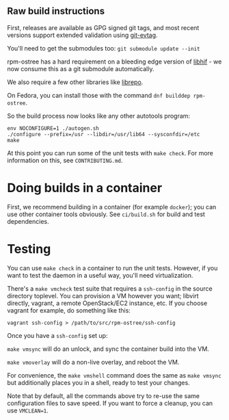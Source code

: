 Raw build instructions
----------------------

First, releases are available as GPG signed git tags, and most recent
versions support extended validation using
[git-evtag](https://github.com/cgwalters/git-evtag).

You'll need to get the submodules too: `git submodule update --init`

rpm-ostree has a hard requirement on a bleeding edge version of
[libhif](https://github.com/rpm-software-management/libhif/) - we now
consume this as a git submodule automatically.

We also require a few other libraries like
[librepo](https://github.com/rpm-software-management/librepo).

On Fedora, you can install those with the command `dnf builddep rpm-ostree`.

So the build process now looks like any other autotools program:

```
env NOCONFIGURE=1 ./autogen.sh
./configure --prefix=/usr --libdir=/usr/lib64 --sysconfdir=/etc
make
```

At this point you can run some of the unit tests with `make check`.
For more information on this, see `CONTRIBUTING.md`.

Doing builds in a container
===================================

First, we recommend building in a container (for example `docker`); you can use
other container tools obviously.  See `ci/build.sh` for build and test
dependencies.

Testing
=========

You can use `make check` in a container to run the unit tests.  However,
if you want to test the daemon in a useful way, you'll need virtualization.

There's a `make vmcheck` test suite that requires a `ssh-config` in the
source directory toplevel.  You can provision a VM however you want; libvirt
directly, vagrant, a remote OpenStack/EC2 instance, etc.  If you choose
vagrant for example, do something like this:

```
vagrant ssh-config > /path/to/src/rpm-ostree/ssh-config
```

Once you have a `ssh-config` set up:

`make vmsync` will do an unlock, and sync the container build
into the VM.

`make vmoverlay` will do a non-live overlay, and reboot the VM.

For convenience, the `make vmshell` command does the same
as `make vmsync` but additionally places you in a shell,
ready to test your changes.

Note that by default, all the commands above try to re-use
the same configuration files to save speed. If you want to
force a cleanup, you can use `VMCLEAN=1`.
